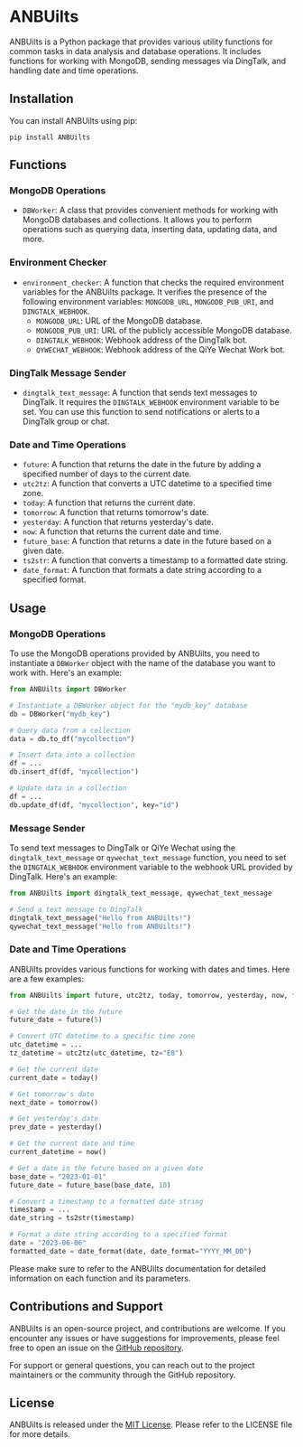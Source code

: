 # ANBUilts

ANBUilts is a Python package that provides various utility functions for common tasks in data analysis and database operations. It includes functions for working with MongoDB, sending messages via DingTalk, and handling date and time operations.

## Installation

You can install ANBUilts using pip:

```
pip install ANBUilts
```

## Functions

### MongoDB Operations

- `DBWorker`: A class that provides convenient methods for working with MongoDB databases and collections. It allows you to perform operations such as querying data, inserting data, updating data, and more.

### Environment Checker

- `environment_checker`: A function that checks the required environment variables for the ANBUilts package. It verifies the presence of the following environment variables: `MONGODB_URL`, `MONGODB_PUB_URI`, and `DINGTALK_WEBHOOK`.
  - `MONGODB_URL`: URL of the MongoDB database.
  - `MONGODB_PUB_URI`: URL of the publicly accessible MongoDB database.
  - `DINGTALK_WEBHOOK`: Webhook address of the DingTalk bot.
  - `QYWECHAT_WEBHOOK`: Webhook address of the QiYe Wechat Work bot.

### DingTalk Message Sender

- `dingtalk_text_message`: A function that sends text messages to DingTalk. It requires the `DINGTALK_WEBHOOK` environment variable to be set. You can use this function to send notifications or alerts to a DingTalk group or chat.

### Date and Time Operations

- `future`: A function that returns the date in the future by adding a specified number of days to the current date.
- `utc2tz`: A function that converts a UTC datetime to a specified time zone.
- `today`: A function that returns the current date.
- `tomorrow`: A function that returns tomorrow's date.
- `yesterday`: A function that returns yesterday's date.
- `now`: A function that returns the current date and time.
- `future_base`: A function that returns a date in the future based on a given date.
- `ts2str`: A function that converts a timestamp to a formatted date string.
- `date_format`: A function that formats a date string according to a specified format.

## Usage

### MongoDB Operations

To use the MongoDB operations provided by ANBUilts, you need to instantiate a `DBWorker` object with the name of the database you want to work with. Here's an example:

```python
from ANBUilts import DBWorker

# Instantiate a DBWorker object for the "mydb_key" database
db = DBWorker("mydb_key")

# Query data from a collection
data = db.to_df("mycollection")

# Insert data into a collection
df = ...
db.insert_df(df, "mycollection")

# Update data in a collection
df = ...
db.update_df(df, "mycollection", key="id")
```

### Message Sender

To send text messages to DingTalk or QiYe Wechat using the `dingtalk_text_message` or `qywechat_text_message` function, you need to set the `DINGTALK_WEBHOOK` environment variable to the webhook URL provided by DingTalk. Here's an example:

```python
from ANBUilts import dingtalk_text_message, qywechat_text_message

# Send a text message to DingTalk
dingtalk_text_message("Hello from ANBUilts!")
qywechat_text_message("Hello from ANBUilts!")

```

### Date and Time Operations

ANBUilts provides various functions for working with dates and times. Here are a few examples:

```python
from ANBUilts import future, utc2tz, today, tomorrow, yesterday, now, future_base, ts2str, date_format

# Get the date in the future
future_date = future(5)

# Convert UTC datetime to a specific time zone
utc_datetime = ...
tz_datetime = utc2tz(utc_datetime, tz="E8")

# Get the current date
current_date = today()

# Get tomorrow's date
next_date = tomorrow()

# Get yesterday's date
prev_date = yesterday()

# Get the current date and time
current_datetime = now()

# Get a date in the future based on a given date
base_date = "2023-01-01"
future_date = future_base(base_date, 10)

# Convert a timestamp to a formatted date string
timestamp = ...
date_string = ts2str(timestamp)

# Format a date string according to a specified format
date = "2023-06-06"
formatted_date = date_format(date, date_format="YYYY_MM_DD")
```

Please make sure to refer to the ANBUilts documentation for detailed information on each function and its parameters.

## Contributions and Support

ANBUilts is an open-source project, and contributions are welcome. If you encounter any issues or have suggestions for improvements, please feel free to open an issue on the [GitHub repository](https://github.com/example-user/ANBUilts).

For support or general questions, you can reach out to the project maintainers or the community through the GitHub repository.

## License

ANBUilts is released under the [MIT License](https://opensource.org/licenses/MIT). Please refer to the LICENSE file for more details.